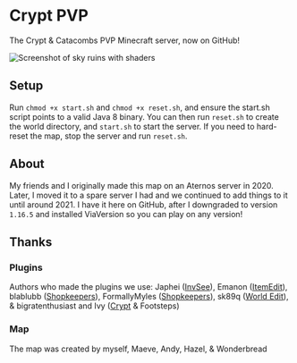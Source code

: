 # Crypt PVP
The Crypt & Catacombs PVP Minecraft server, now on GitHub!

![Screenshot of sky ruins with shaders](https://i.imgur.com/To3ECEh.png)

## Setup
Run `chmod +x start.sh` and `chmod +x reset.sh`, and ensure the start.sh script points to a valid Java 8 binary. You can then run `reset.sh` to create the world directory, and `start.sh` to start the server. If you need to hard-reset the map, stop the server and run `reset.sh`. 

## About
My friends and I originally made this map on an Aternos server in 2020. Later, I moved it to a spare server I had and we continued to add things to it until around 2021. I have it here on GitHub, after I downgraded to version `1.16.5` and installed ViaVersion so you can play on any version!

## Thanks

### Plugins
Authors who made the plugins we use: Japhei ([InvSee](https://www.spigotmc.org/resources/invsee.60500/)), Emanon ([ItemEdit](https://www.spigotmc.org/resources/itemedit-1-8-x-1-20-x.40993/)), blablubb ([Shopkeepers](https://dev.bukkit.org/projects/shopkeepers/)), FormallyMyles ([Shopkeepers](https://dev.bukkit.org/projects/shopkeepers/)), sk89q ([World Edit](https://dev.bukkit.org/projects/worldedit/)), & bigratenthusiast and Ivy ([Crypt](https://github.com/bigratenthusiast/crypt) & Footsteps)

### Map
The map was created by myself, Maeve, Andy, Hazel, & Wonderbread
